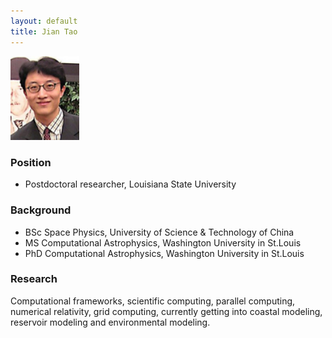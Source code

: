 ```yaml
---
layout: default
title: Jian Tao
---
```

<img src="jtao-photo.png" alt="Photo of Jian Tao" class="float-right" width="110" />

### Position

-   Postdoctoral researcher, Louisiana State University

### Background

-   BSc Space Physics, University of Science & Technology of China
-   MS Computational Astrophysics, Washington University in St.Louis
-   PhD Computational Astrophysics, Washington University in St.Louis

### Research

Computational frameworks, scientific computing, parallel computing,
numerical relativity, grid computing, currently getting into coastal
modeling, reservoir modeling and environmental modeling.
